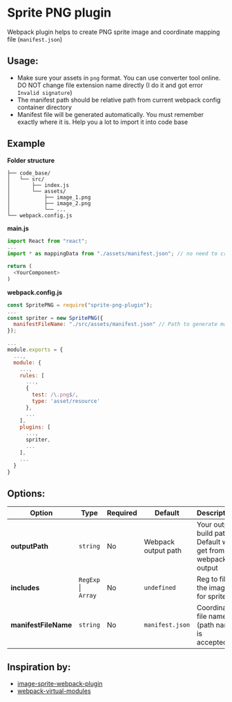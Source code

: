 # Sprite PNG plugin
Webpack plugin helps to create PNG sprite image and coordinate mapping file (`manifest.json`)
## Usage:
- Make sure your assets in `png` format. You can use converter tool online. DO NOT change file extension name directly (I do it and got error `Invalid signature`)  
- The manifest path should be relative path from current webpack config container directory  
- Manifest file will be generated automatically. You must remember exactly where it is. Help you a lot to import it into code base  
  
## Example
**Folder structure**  
```
├── code_base/
│   └── src/
│       ├── index.js
│       └── assets/
│           ├── image_1.png
│           ├── image_2.png
│           └── ...
└── webpack.config.js
```

**main.js**
```js
import React from "react";
...
import * as mappingData from "./assets/manifest.json"; // no need to create this file. Just remember the path

return (
  <YourComponent>
)
```

**webpack.config.js**
```js
const SpritePNG = require("sprite-png-plugin");
...
const spriter = new SpritePNG({
  manifestFileName: "./src/assets/manifest.json" // Path to generate manifest file
});

...
module.exports = {
  ...,
  module: {
    ...,
    rules: [
      ...,
      {
        test: /\.png$/,
        type: 'asset/resource'
      },
      ...
    ],
    plugins: [
      ...,
      spriter,
      ...
    ],
    ...
  }
}
```

## Options:  
  
| Option               | Type                    | Required | Default             | Description                                                  |
|----------------------|-------------------------|----------|---------------------|--------------------------------------------------------------|
| **outputPath**       | `string`                | No       | Webpack output path | Your output build path. Default will get from webpack output |
| **includes**         | `RegExp` &#124; `Array` | No       | `undefined`         | Reg to filter the images for sprite                          |
| **manifestFileName** | `string`                | No       | `manifest.json`     | Coordinate file name (path name is accepted)                 |
  
## Inspiration by:
- [image-sprite-webpack-plugin](https://github.com/naver/image-sprite-webpack-plugin)
- [webpack-virtual-modules](https://github.com/sysgears/webpack-virtual-modules)